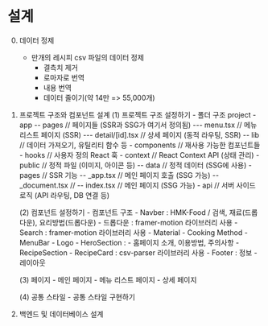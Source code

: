 # 설계

0. 데이터 정제
    - 만개의 레시피 csv 파일의 데이터 정제
        - 결측치 제거
        - 로마자로 번역
        - 내용 번역
        - 데이터 줄이기(약 14만 => 55,000개)

1. 프로젝트 구조와 컴포넌트 설계
    (1) 프로젝트 구조 설정하기
        - 폴더 구조
            project
                - app
                    -- pages       // 페이지들 (SSR과 SSG가 여기서 정의됨)
                        --- menu.tsx  // 메뉴 리스트 페이지 (SSR)
                        --- detail/[id].tsx // 상세 페이지 (동적 라우팅, SSR)
                        -- lib         // 데이터 가져오기, 유틸리티 함수 등
                - components  // 재사용 가능한 컴포넌트들
                - hooks       // 사용자 정의 React 훅
                - context     // React Context API (상태 관리)
                - public        // 정적 파일 (이미지, 아이콘 등)
                    -- data          // 정적 데이터 (SSG에 사용)
                - pages         // SSR 기능
                    -- _app.tsx // 메인 페이지 호출 (SSG 가능)
                    -- _document.tsx //
                    -- index.tsx // 메인 페이지 (SSG 가능)
                - api           // 서버 사이드 로직 (API 라우팅, DB 연결 등)

    (2) 컴포넌트 설정하기
        - 컴포넌트 구조
            - Navber : HMK-Food / 검색, 재료(드롭다운), 요리방법(드롭다운)
                - 드롭다운 : framer-motion 라이브러리 사용
                - Search : framer-motion 라이브러리 사용
                - Material
                - Cooking Method
                - MenuBar
                - Logo
            - HeroSection :
                - 홈페이지 소개, 이용방법, 주의사항
            - RecipeSection
                - RecipeCard : csv-parser 라이브러리 사용
            - Footer : 정보
        - 레이아웃

    (3) 페이지
        - 메인 페이지
        - 메뉴 리스트 페이지
        - 상세 페이지

    (4) 공통 스타일
        - 공통 스타일 구현하기

2. 백엔드 및 데이터베이스 설계